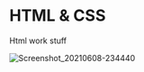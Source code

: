 # HTML & CSS
Html work stuff

![Screenshot_20210608-234440](https://user-images.githubusercontent.com/47034350/121238051-4fe55f00-c8b5-11eb-963a-f9c07c2c3de8.png)


